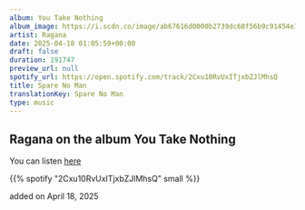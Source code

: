 ```yaml
---
album: You Take Nothing
album_image: https://i.scdn.co/image/ab67616d0000b2739dc68f56b9c91454e1afeac1
artist: Ragana
date: 2025-04-18 01:05:59+00:00
draft: false
duration: 191747
preview_url: null
spotify_url: https://open.spotify.com/track/2Cxu10RvUxITjxbZJlMhsQ
title: Spare No Man
translationKey: Spare No Man
type: music
---
```


## Ragana on the album You Take Nothing

You can listen [here](https://open.spotify.com/track/2Cxu10RvUxITjxbZJlMhsQ)

{{% spotify "2Cxu10RvUxITjxbZJlMhsQ" small %}}

added on April 18, 2025
